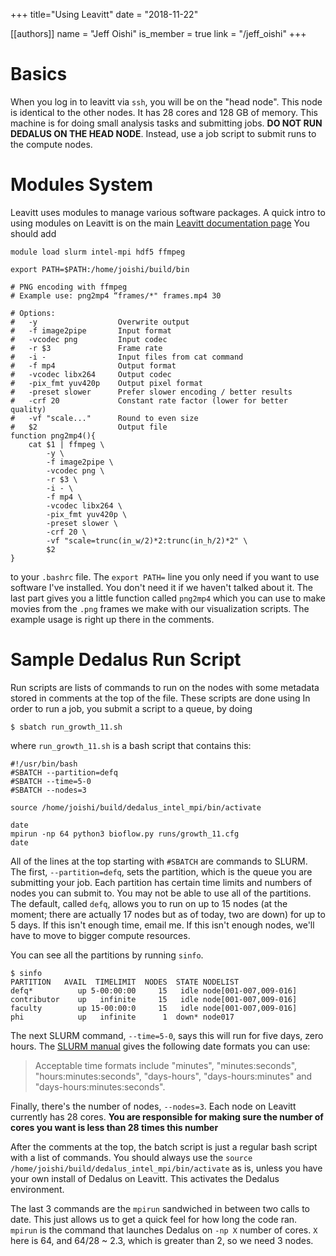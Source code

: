 +++ 
title="Using Leavitt" 
date = "2018-11-22" 

[[authors]] 
name = "Jeff Oishi" 
is_member = true 
link = "/jeff_oishi" 
+++
# Basics

When you log in to leavitt via `ssh`, you will be on the "head node". This node is identical to the other nodes. It has 28 cores and 128 GB of memory. This machine is for doing small analysis tasks and submitting jobs. **DO NOT RUN DEDALUS ON THE HEAD NODE**. Instead, use a job script to submit runs to the compute nodes.

# Modules System
Leavitt uses modules to manage various software packages. A quick intro to using modules on Leavitt is on the main [Leavitt documentation page](https://www.bates.edu/research-resources/leavitt-hpc-cluster/running-jobs/) You should add 

```
module load slurm intel-mpi hdf5 ffmpeg

export PATH=$PATH:/home/joishi/build/bin

# PNG encoding with ffmpeg
# Example use: png2mp4 “frames/*" frames.mp4 30

# Options:
#   -y                  Overwrite output
#   -f image2pipe       Input format
#   -vcodec png         Input codec
#   -r $3               Frame rate
#   -i -                Input files from cat command
#   -f mp4              Output format
#   -vcodec libx264     Output codec
#   -pix_fmt yuv420p    Output pixel format
#   -preset slower      Prefer slower encoding / better results
#   -crf 20             Constant rate factor (lower for better quality)
#   -vf "scale..."      Round to even size
#   $2                  Output file
function png2mp4(){
    cat $1 | ffmpeg \
        -y \
        -f image2pipe \
        -vcodec png \
        -r $3 \
        -i - \
        -f mp4 \
        -vcodec libx264 \
        -pix_fmt yuv420p \
        -preset slower \
        -crf 20 \
        -vf "scale=trunc(in_w/2)*2:trunc(in_h/2)*2" \
        $2
}
```

to your `.bashrc` file. The `export PATH=` line you only need if you want to use software I've installed. You don't need it if we haven't talked about it. The last part gives you a little function called `png2mp4` which you can use to make movies from the `.png` frames we make with our visualization scripts. The example usage is right up there in the comments.

# Sample Dedalus Run Script
Run scripts are lists of commands to run on the nodes with some metadata stored in comments at the top of the file. These scripts are done using In order to run a job, you submit a script to a queue, by doing 

```
$ sbatch run_growth_11.sh
```

where `run_growth_11.sh` is a bash script that contains this:


```
#!/usr/bin/bash
#SBATCH --partition=defq
#SBATCH --time=5-0
#SBATCH --nodes=3

source /home/joishi/build/dedalus_intel_mpi/bin/activate

date
mpirun -np 64 python3 bioflow.py runs/growth_11.cfg
date
```

All of the lines at the top starting with `#SBATCH` are commands to SLURM. The first, `--partition=defq`, sets the partition, which is the queue you are submitting your job. Each partition has certain time limits and numbers of nodes you can submit to. You may not be able to use all of the partitions. The default, called `defq`, allows you to run on up to 15 nodes (at the moment; there are actually 17 nodes but as of today, two are down) for up to 5 days. If this isn't enough time, email me. If this isn't enough nodes, we'll have to move to bigger compute resources. 

You can see all the partitions by running `sinfo`.

```
$ sinfo
PARTITION   AVAIL  TIMELIMIT  NODES  STATE NODELIST
defq*          up 5-00:00:00     15   idle node[001-007,009-016]
contributor    up   infinite     15   idle node[001-007,009-016]
faculty        up 15-00:00:0     15   idle node[001-007,009-016]
phi            up   infinite      1  down* node017
```

The next SLURM command, `--time=5-0`, says this will run for five days, zero hours. The [SLURM manual](https://slurm.schedmd.com/sbatch.html) gives the following date formats you can use:

> Acceptable time formats include "minutes", "minutes:seconds", "hours:minutes:seconds", "days-hours", "days-hours:minutes" and "days-hours:minutes:seconds".

Finally, there's the number of nodes, `--nodes=3`. Each node on Leavitt currently has 28 cores. **You are responsible for making sure the number of cores you want is less than 28 times this number** 

After the comments at the top, the batch script is just a regular bash script with a list of commands. You should always use the `source /home/joishi/build/dedalus_intel_mpi/bin/activate` as is, unless you have your own install of Dedalus on Leavitt. This activates the Dedalus environment. 

The last 3 commands are the `mpirun` sandwiched in between two calls to date. This just allows us to get a quick feel for how long the code ran. `mpirun` is the command that launches Dedalus on `-np X` number of cores. `X` here is 64, and 64/28 ~ 2.3, which is greater than 2, so we need 3 nodes. 
